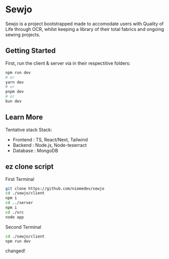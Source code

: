# Sewjo
Sewjo is a project bootstrapped made to accomodate users with Quality of Life through OCR, whilst keeping a library of their total fabrics and ongoing sewing projects.

## Getting Started
First, run the client & server via in their respectitive folders:
```bash
npm run dev
# or
yarn dev
# or
pnpm dev
# or
bun dev
```

## Learn More

Tentative stack Stack:

- Frontend : TS, React/Next, Tailwind
- Backend  : Node.js, Node-teserract
- Database : MongoDB

## ez clone script
First Terminal
```bash
git clone https://github.com/niomedev/sewjo
cd ./sewjo/client
npm i
cd ../server
npm i
cd ./src
node app
```

Second Terminal
```bash
cd ./sewjo/client
npm run dev
```
changed!